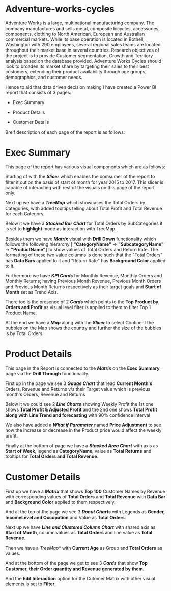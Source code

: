 # Adventure-works-cycles

Adventure Works is a large, multinational manufacturing company. The company manufactures and sells metal, composite bicycles, accessories, components, clothing to North American, European and Australian commercial markets. While its base operation is located in Bothell, Washington with 290 employees, several regional sales teams are located throughout their market base in several countries. Research objectives of the project is to provide Customer segmentation, Growth and Territory analysis based on the database provided. Adventure Works Cycles should look to broaden its market share by targeting their sales to their best customers, extending their product availability through age groups, demographics, and customer needs.

Hence to aid that data driven decision making I have created a Power BI report that consists of 3 pages:

- Exec Summary

- Product Details

- Customer Details

Breif description of each page of the report is as follows:

# Exec Summary

This page of the report has various visual components which are as follows:

Starting of with the **_Slicer_** which enables the comsumer of the report to filter it out on the basis of start of month for year 2015 to 2017. This slicer is capable of interacting with rest of the visuals on this page of the report only.

Next up we have a **_TreeMap_** which showcases the Total Orders by Categories, with added tooltips telling about Total Profit and Total Revenue for each Category.

Below it we have a **_Stacked Bar Chart_** for Total Orders by SubCategories it is set to **highlight** mode as interaction with TreeMap.

Besides them we have **_Matrix_** visual with **Drill Down** functionality which follows the following hierarchy [ **"CategoryName"** -> **"SubcategoryName"** -> **"ProductName"**] to show values of Total Orders and Return Rate. The formatting of these two value columns is done such that the "Total Orders" has **Data Bars** applied to it
and "Return Rate" has **Background Color** applied to it.

Furthermore we have **_KPI Cards_** for Monthly Revenue, Monthly Orders and Monthly Returns; having Previous Month Revenue, Previous Month Orders and Previous Month Returns respectively as their target goals and **Start of Month** set as Trend Axis.

There too is the presence of 2 **_Cards_** which points to the **Top Product by Orders and Profit** as visual level filter is applied to them to filter Top 1 Product Name.

At the end we have a **_Map_** along with the **_Slicer_** to select Continent the bubbles on the Map shows the country and further the size of the bubbles is by Total Orders.

# Product Details

This page in the Report is connected to the **_Matrix_** on the **Exec Summary** page via the **Drill Through** functionality.

First up in the page we see 3 **_Gauge Chart_** that read **Current Month's** Orders, Revenue and Returns v/s their Target value which is previous month's Orders, Revenue and Returns

Below it we could see 2 **_Line Charts_** showing Weekly Profit the 1st one shows **Total Profit & Adjusted Profit** and the 2nd one shows **Total Profit along with Line Trend and forecasting** with 90% confidence interval

We also have added a **_What if Parameter_** named **Price Adjustment** to see how the increase or decrease in the Product price would affect the weekly profit.

Finally at the bottom of page we have a **_Stacked Area Chart_** with axis as **Start of Week**, legend as **CategoryName**, value as **Total Returns** and tooltips for **Total Orders and Total Revenue**.

# Customer Details

First up we have a **_Matrix_** that shows **Top 100** Customer Names by Revenue with corresponding values of **Total Orders** and **Total Revenue** with **Data Bar** and **Background Color** applied to them respectively.

And at the top of the page we see 3 **_Donut Charts_** with Legends as **Gender, IncomeLevel and Occupation** and Value as **Total Orders**.

Next up we have **_Line and Clustered Column Chart_** with shared axis as **Start of Month**, column values as **Total Orders** and line value as **Total Revenue**.

Then we have a *_TreeMap_** with **Current Age** as Group and  **Total Orders** as values.

And at the bottom of the page we get to see 3 **_Cards_** that show **Top Customer, their Order quantity and Revenue generated by them**.

And the **Edit Interaction** option for the Cutomer Matrix with other visual elements is set to **Filter**.
